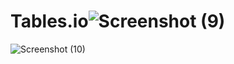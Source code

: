 # Tables.io![Screenshot (9)](https://github.com/vikas200208/Tables.io/assets/135458198/f6775841-f179-4eab-9340-69dea7f5cdf8)
![Screenshot (10)](https://github.com/vikas200208/Tables.io/assets/135458198/2d463f51-ac55-4bfd-babc-0d2bff8a815d)
